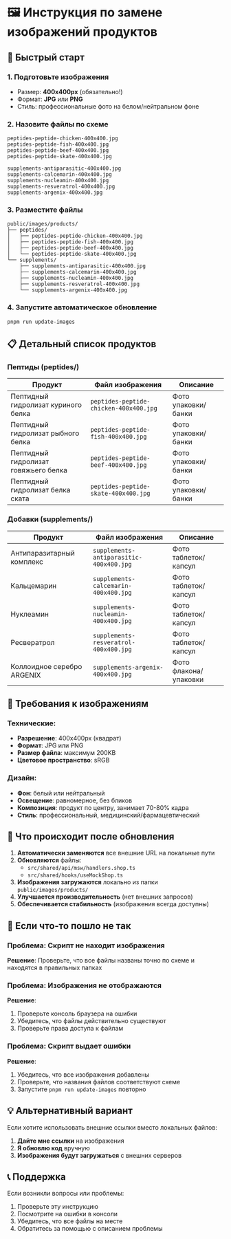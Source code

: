 # 🖼️ Инструкция по замене изображений продуктов

## 🚀 Быстрый старт

### 1. Подготовьте изображения
- Размер: **400x400px** (обязательно!)
- Формат: **JPG** или **PNG**
- Стиль: профессиональные фото на белом/нейтральном фоне

### 2. Назовите файлы по схеме
```
peptides-peptide-chicken-400x400.jpg
peptides-peptide-fish-400x400.jpg
peptides-peptide-beef-400x400.jpg
peptides-peptide-skate-400x400.jpg

supplements-antiparasitic-400x400.jpg
supplements-calcemarin-400x400.jpg
supplements-nucleamin-400x400.jpg
supplements-resveratrol-400x400.jpg
supplements-argenix-400x400.jpg
```

### 3. Разместите файлы
```
public/images/products/
├── peptides/
│   ├── peptides-peptide-chicken-400x400.jpg
│   ├── peptides-peptide-fish-400x400.jpg
│   ├── peptides-peptide-beef-400x400.jpg
│   └── peptides-peptide-skate-400x400.jpg
└── supplements/
    ├── supplements-antiparasitic-400x400.jpg
    ├── supplements-calcemarin-400x400.jpg
    ├── supplements-nucleamin-400x400.jpg
    ├── supplements-resveratrol-400x400.jpg
    └── supplements-argenix-400x400.jpg
```

### 4. Запустите автоматическое обновление
```bash
pnpm run update-images
```

## 📋 Детальный список продуктов

### Пептиды (peptides/)
| Продукт | Файл изображения | Описание |
|---------|------------------|----------|
| Пептидный гидролизат куриного белка | `peptides-peptide-chicken-400x400.jpg` | Фото упаковки/банки |
| Пептидный гидролизат рыбного белка | `peptides-peptide-fish-400x400.jpg` | Фото упаковки/банки |
| Пептидный гидролизат говяжьего белка | `peptides-peptide-beef-400x400.jpg` | Фото упаковки/банки |
| Пептидный гидролизат белка ската | `peptides-peptide-skate-400x400.jpg` | Фото упаковки/банки |

### Добавки (supplements/)
| Продукт | Файл изображения | Описание |
|---------|------------------|----------|
| Антипаразитарный комплекс | `supplements-antiparasitic-400x400.jpg` | Фото таблеток/капсул |
| Кальцемарин | `supplements-calcemarin-400x400.jpg` | Фото таблеток/капсул |
| Нуклеамин | `supplements-nucleamin-400x400.jpg` | Фото таблеток/капсул |
| Ресвератрол | `supplements-resveratrol-400x400.jpg` | Фото таблеток/капсул |
| Коллоидное серебро ARGENIX | `supplements-argenix-400x400.jpg` | Фото флакона/упаковки |

## 🎯 Требования к изображениям

### Технические:
- **Разрешение**: 400x400px (квадрат)
- **Формат**: JPG или PNG
- **Размер файла**: максимум 200KB
- **Цветовое пространство**: sRGB

### Дизайн:
- **Фон**: белый или нейтральный
- **Освещение**: равномерное, без бликов
- **Композиция**: продукт по центру, занимает 70-80% кадра
- **Стиль**: профессиональный, медицинский/фармацевтический

## 🔄 Что происходит после обновления

1. **Автоматически заменяются** все внешние URL на локальные пути
2. **Обновляются** файлы:
   - `src/shared/api/msw/handlers.shop.ts`
   - `src/shared/hooks/useMockShop.ts`
3. **Изображения загружаются** локально из папки `public/images/products/`
4. **Улучшается производительность** (нет внешних запросов)
5. **Обеспечивается стабильность** (изображения всегда доступны)

## 🚨 Если что-то пошло не так

### Проблема: Скрипт не находит изображения
**Решение**: Проверьте, что все файлы названы точно по схеме и находятся в правильных папках

### Проблема: Изображения не отображаются
**Решение**: 
1. Проверьте консоль браузера на ошибки
2. Убедитесь, что файлы действительно существуют
3. Проверьте права доступа к файлам

### Проблема: Скрипт выдает ошибки
**Решение**: 
1. Убедитесь, что все изображения добавлены
2. Проверьте, что названия файлов соответствуют схеме
3. Запустите `pnpm run update-images` повторно

## 💡 Альтернативный вариант

Если хотите использовать внешние ссылки вместо локальных файлов:

1. **Дайте мне ссылки** на изображения
2. **Я обновлю код** вручную
3. **Изображения будут загружаться** с внешних серверов

## 📞 Поддержка

Если возникли вопросы или проблемы:
1. Проверьте эту инструкцию
2. Посмотрите на ошибки в консоли
3. Убедитесь, что все файлы на месте
4. Обратитесь за помощью с описанием проблемы
